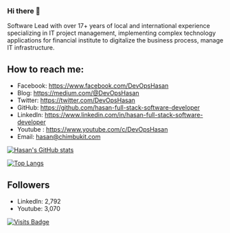 ### Hi there 👋
Software Lead with over 17+ years of local and international experience specializing in IT project management, implementing complex technology applications for financial institute to digitalize the business process, manage IT infrastructure.

## How to reach me:
- Facebook: https://www.facebook.com/DevOpsHasan
- Blog: https://medium.com/@DevOpsHasan
- Twitter: https://twitter.com/DevOpsHasan
- GitHub: https://github.com/hasan-full-stack-software-developer
- LinkedIn: https://www.linkedin.com/in/hasan-full-stack-software-developer
- Youtube : https://www.youtube.com/c/DevOpsHasan
- Email: hasan@chimbukit.com

[![Hasan's GitHub stats](https://github-readme-stats.vercel.app/api?username=hasan-full-stack-software-developer&show_icons=true)](https://github.com/hasan-full-stack-software-developer/hasan-full-stack-software-developer)

[![Top Langs](https://github-readme-stats.vercel.app/api/top-langs/?username=hasan-full-stack-software-developer&layout=compact)](https://github.com/hasan-full-stack-software-developer/hasan-full-stack-software-developer)

## Followers
 - LinkedIn: 2,792
 - Youtube: 3,070

[![Visits Badge](https://badges.pufler.dev/visits/hasan-full-stack-software-developer/hasan-full-stack-software-developer)](https://github.com/hasan-full-stack-software-developer/hasan-full-stack-software-developer)

<!--
**hasan-full-stack-software-developer/hasan-full-stack-software-developer** is a ✨ _special_ ✨ repository because its `README.md` (this file) appears on your GitHub profile.

Here are some ideas to get you started:

- 🔭 I’m currently working on ...
- 🌱 I’m currently learning ...
- 👯 I’m looking to collaborate on ...
- 🤔 I’m looking for help with ...
- 💬 Ask me about ...
- 📫 How to reach me: ...
- 😄 Pronouns: ...
- ⚡ Fun fact: ...
-->
